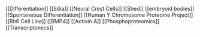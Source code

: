 [[Differentiation]]
[[Sdia]]
[[Neural Crest Cells]]
[[Shed]]
[[embryoid bodies]]
[[Spontaneous Differentiation]]
[[Human Y Chromosome Proteome Project]]
[[Rh6 Cell Line]]
[[BMP4]]
[[Activin A]]
[[Phosphoproteomics]]
[[Transcriptomics]]
